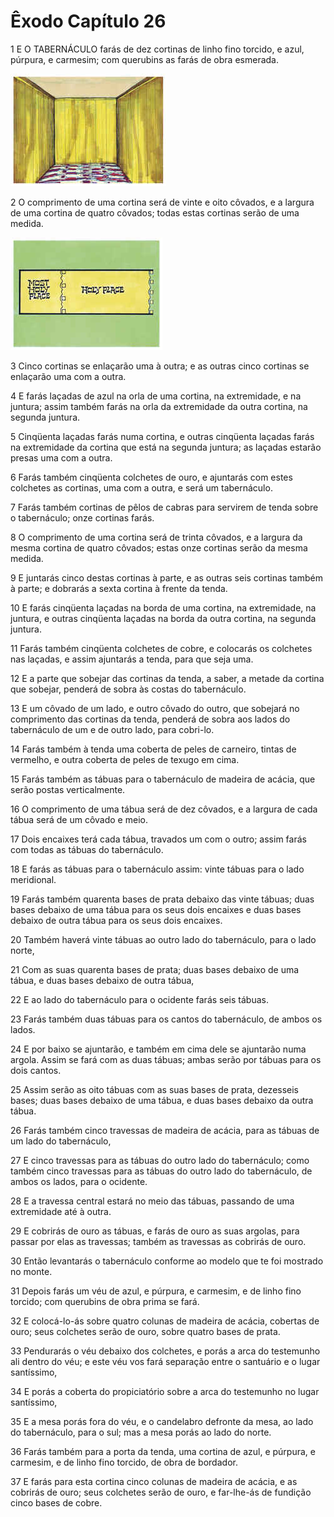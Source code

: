 # Êxodo Capítulo 26

1	E O TABERNÁCULO farás de dez cortinas de linho fino torcido, e azul, púrpura, e carmesim; com querubins as farás de obra esmerada.

![](.img/02_Ex_26_01_RG.jpg)

2	O comprimento de uma cortina será de vinte e oito côvados, e a largura de uma cortina de quatro côvados; todas estas cortinas serão de uma medida.

![](.img/02_Ex_26_02_RG.jpg)

3	Cinco cortinas se enlaçarão uma à outra; e as outras cinco cortinas se enlaçarão uma com a outra.

4	E farás laçadas de azul na orla de uma cortina, na extremidade, e na juntura; assim também farás na orla da extremidade da outra cortina, na segunda juntura.

5	Cinqüenta laçadas farás numa cortina, e outras cinqüenta laçadas farás na extremidade da cortina que está na segunda juntura; as laçadas estarão presas uma com a outra.

6	Farás também cinqüenta colchetes de ouro, e ajuntarás com estes colchetes as cortinas, uma com a outra, e será um tabernáculo.

7	Farás também cortinas de pêlos de cabras para servirem de tenda sobre o tabernáculo; onze cortinas farás.

8	O comprimento de uma cortina será de trinta côvados, e a largura da mesma cortina de quatro côvados; estas onze cortinas serão da mesma medida.

9	E juntarás cinco destas cortinas à parte, e as outras seis cortinas também à parte; e dobrarás a sexta cortina à frente da tenda.

10	E farás cinqüenta laçadas na borda de uma cortina, na extremidade, na juntura, e outras cinqüenta laçadas na borda da outra cortina, na segunda juntura.

11	Farás também cinqüenta colchetes de cobre, e colocarás os colchetes nas laçadas, e assim ajuntarás a tenda, para que seja uma.

12	E a parte que sobejar das cortinas da tenda, a saber, a metade da cortina que sobejar, penderá de sobra às costas do tabernáculo.

13	E um côvado de um lado, e outro côvado do outro, que sobejará no comprimento das cortinas da tenda, penderá de sobra aos lados do tabernáculo de um e de outro lado, para cobri-lo.

14	Farás também à tenda uma coberta de peles de carneiro, tintas de vermelho, e outra coberta de peles de texugo em cima.

15	Farás também as tábuas para o tabernáculo de madeira de acácia, que serão postas verticalmente.

16	O comprimento de uma tábua será de dez côvados, e a largura de cada tábua será de um côvado e meio.

17	Dois encaixes terá cada tábua, travados um com o outro; assim farás com todas as tábuas do tabernáculo.

18	E farás as tábuas para o tabernáculo assim: vinte tábuas para o lado meridional.

19	Farás também quarenta bases de prata debaixo das vinte tábuas; duas bases debaixo de uma tábua para os seus dois encaixes e duas bases debaixo de outra tábua para os seus dois encaixes.

20	Também haverá vinte tábuas ao outro lado do tabernáculo, para o lado norte,

21	Com as suas quarenta bases de prata; duas bases debaixo de uma tábua, e duas bases debaixo de outra tábua,

22	E ao lado do tabernáculo para o ocidente farás seis tábuas.

23	Farás também duas tábuas para os cantos do tabernáculo, de ambos os lados.

24	E por baixo se ajuntarão, e também em cima dele se ajuntarão numa argola. Assim se fará com as duas tábuas; ambas serão por tábuas para os dois cantos.

25	Assim serão as oito tábuas com as suas bases de prata, dezesseis bases; duas bases debaixo de uma tábua, e duas bases debaixo da outra tábua.

26	Farás também cinco travessas de madeira de acácia, para as tábuas de um lado do tabernáculo,

27	E cinco travessas para as tábuas do outro lado do tabernáculo; como também cinco travessas para as tábuas do outro lado do tabernáculo, de ambos os lados, para o ocidente.

28	E a travessa central estará no meio das tábuas, passando de uma extremidade até à outra.

29	E cobrirás de ouro as tábuas, e farás de ouro as suas argolas, para passar por elas as travessas; também as travessas as cobrirás de ouro.

30	Então levantarás o tabernáculo conforme ao modelo que te foi mostrado no monte.

31	Depois farás um véu de azul, e púrpura, e carmesim, e de linho fino torcido; com querubins de obra prima se fará.

32	E colocá-lo-ás sobre quatro colunas de madeira de acácia, cobertas de ouro; seus colchetes serão de ouro, sobre quatro bases de prata.

33	Pendurarás o véu debaixo dos colchetes, e porás a arca do testemunho ali dentro do véu; e este véu vos fará separação entre o santuário e o lugar santíssimo,

34	E porás a coberta do propiciatório sobre a arca do testemunho no lugar santíssimo,

35	E a mesa porás fora do véu, e o candelabro defronte da mesa, ao lado do tabernáculo, para o sul; mas a mesa porás ao lado do norte.

36	Farás também para a porta da tenda, uma cortina de azul, e púrpura, e carmesim, e de linho fino torcido, de obra de bordador.

37	E farás para esta cortina cinco colunas de madeira de acácia, e as cobrirás de ouro; seus colchetes serão de ouro, e far-lhe-ás de fundição cinco bases de cobre.

